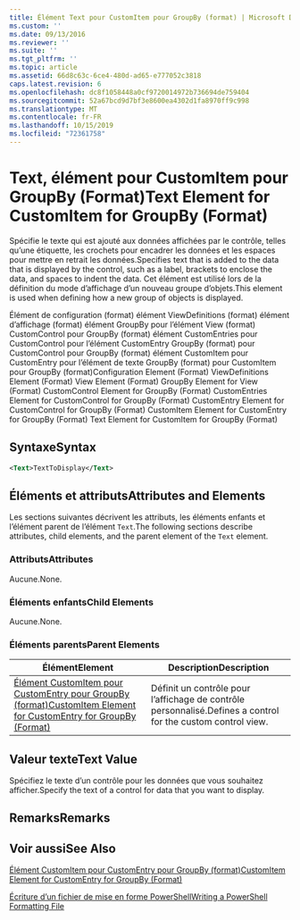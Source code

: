 ```yaml
---
title: Élément Text pour CustomItem pour GroupBy (format) | Microsoft Docs
ms.custom: ''
ms.date: 09/13/2016
ms.reviewer: ''
ms.suite: ''
ms.tgt_pltfrm: ''
ms.topic: article
ms.assetid: 66d8c63c-6ce4-480d-ad65-e777052c3818
caps.latest.revision: 6
ms.openlocfilehash: dc8f1058448a0cf9720014972b736694de759404
ms.sourcegitcommit: 52a67bcd9d7bf3e8600ea4302d1fa8970ff9c998
ms.translationtype: MT
ms.contentlocale: fr-FR
ms.lasthandoff: 10/15/2019
ms.locfileid: "72361758"
---
```

# <a name="text-element-for-customitem-for-groupby-format"></a><span data-ttu-id="1aafb-102">Text, élément pour CustomItem pour GroupBy (Format)</span><span class="sxs-lookup"><span data-stu-id="1aafb-102">Text Element for CustomItem for GroupBy (Format)</span></span>

<span data-ttu-id="1aafb-103">Spécifie le texte qui est ajouté aux données affichées par le contrôle, telles qu’une étiquette, les crochets pour encadrer les données et les espaces pour mettre en retrait les données.</span><span class="sxs-lookup"><span data-stu-id="1aafb-103">Specifies text that is added to the data that is displayed by the control, such as a label, brackets to enclose the data, and spaces to indent the data.</span></span> <span data-ttu-id="1aafb-104">Cet élément est utilisé lors de la définition du mode d’affichage d’un nouveau groupe d’objets.</span><span class="sxs-lookup"><span data-stu-id="1aafb-104">This element is used when defining how a new group of objects is displayed.</span></span>

<span data-ttu-id="1aafb-105">Élément de configuration (format) élément ViewDefinitions (format) élément d’affichage (format) élément GroupBy pour l’élément View (format) CustomControl pour GroupBy (format) élément CustomEntries pour CustomControl pour l’élément CustomEntry GroupBy (format) pour CustomControl pour GroupBy (format) élément CustomItem pour CustomEntry pour l’élément de texte GroupBy (format) pour CustomItem pour GroupBy (format)</span><span class="sxs-lookup"><span data-stu-id="1aafb-105">Configuration Element (Format) ViewDefinitions Element (Format) View Element (Format) GroupBy Element for View (Format) CustomControl Element for GroupBy (Format) CustomEntries Element for CustomControl for GroupBy (Format) CustomEntry Element for CustomControl for GroupBy (Format) CustomItem Element for CustomEntry for GroupBy (Format) Text Element for CustomItem for GroupBy (Format)</span></span>

## <a name="syntax"></a><span data-ttu-id="1aafb-106">Syntaxe</span><span class="sxs-lookup"><span data-stu-id="1aafb-106">Syntax</span></span>

```xml
<Text>TextToDisplay</Text>
```

## <a name="attributes-and-elements"></a><span data-ttu-id="1aafb-107">Éléments et attributs</span><span class="sxs-lookup"><span data-stu-id="1aafb-107">Attributes and Elements</span></span>

<span data-ttu-id="1aafb-108">Les sections suivantes décrivent les attributs, les éléments enfants et l’élément parent de l’élément `Text`.</span><span class="sxs-lookup"><span data-stu-id="1aafb-108">The following sections describe attributes, child elements, and the parent element of the `Text` element.</span></span>

### <a name="attributes"></a><span data-ttu-id="1aafb-109">Attributs</span><span class="sxs-lookup"><span data-stu-id="1aafb-109">Attributes</span></span>

<span data-ttu-id="1aafb-110">Aucune.</span><span class="sxs-lookup"><span data-stu-id="1aafb-110">None.</span></span>

### <a name="child-elements"></a><span data-ttu-id="1aafb-111">Éléments enfants</span><span class="sxs-lookup"><span data-stu-id="1aafb-111">Child Elements</span></span>

<span data-ttu-id="1aafb-112">Aucune.</span><span class="sxs-lookup"><span data-stu-id="1aafb-112">None.</span></span>

### <a name="parent-elements"></a><span data-ttu-id="1aafb-113">Éléments parents</span><span class="sxs-lookup"><span data-stu-id="1aafb-113">Parent Elements</span></span>

|<span data-ttu-id="1aafb-114">Élément</span><span class="sxs-lookup"><span data-stu-id="1aafb-114">Element</span></span>|<span data-ttu-id="1aafb-115">Description</span><span class="sxs-lookup"><span data-stu-id="1aafb-115">Description</span></span>|
|-------------|-----------------|
|[<span data-ttu-id="1aafb-116">Élément CustomItem pour CustomEntry pour GroupBy (format)</span><span class="sxs-lookup"><span data-stu-id="1aafb-116">CustomItem Element for CustomEntry for GroupBy (Format)</span></span>](./customitem-element-for-customentry-for-groupby-format.md)|<span data-ttu-id="1aafb-117">Définit un contrôle pour l’affichage de contrôle personnalisé.</span><span class="sxs-lookup"><span data-stu-id="1aafb-117">Defines a control for the custom control view.</span></span>|

## <a name="text-value"></a><span data-ttu-id="1aafb-118">Valeur texte</span><span class="sxs-lookup"><span data-stu-id="1aafb-118">Text Value</span></span>

<span data-ttu-id="1aafb-119">Spécifiez le texte d’un contrôle pour les données que vous souhaitez afficher.</span><span class="sxs-lookup"><span data-stu-id="1aafb-119">Specify the text of a control for data that you want to display.</span></span>

## <a name="remarks"></a><span data-ttu-id="1aafb-120">Remarks</span><span class="sxs-lookup"><span data-stu-id="1aafb-120">Remarks</span></span>

## <a name="see-also"></a><span data-ttu-id="1aafb-121">Voir aussi</span><span class="sxs-lookup"><span data-stu-id="1aafb-121">See Also</span></span>

[<span data-ttu-id="1aafb-122">Élément CustomItem pour CustomEntry pour GroupBy (format)</span><span class="sxs-lookup"><span data-stu-id="1aafb-122">CustomItem Element for CustomEntry for GroupBy (Format)</span></span>](./customitem-element-for-customentry-for-groupby-format.md)

[<span data-ttu-id="1aafb-123">Écriture d’un fichier de mise en forme PowerShell</span><span class="sxs-lookup"><span data-stu-id="1aafb-123">Writing a PowerShell Formatting File</span></span>](./writing-a-powershell-formatting-file.md)
